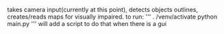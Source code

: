 takes camera input(currently at this point), detects objects outlines, creates/reads maps for visually impaired.
to run:
'''
. /venv/activate
python main.py
'''
will add a script to do that when there is a gui
